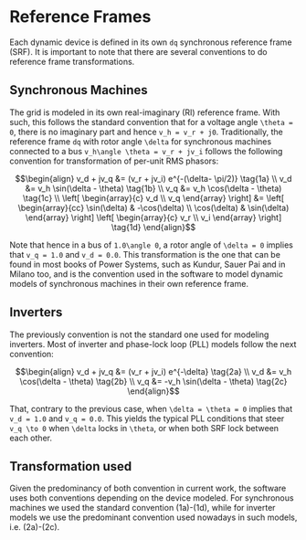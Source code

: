 # Reference Frames

Each dynamic device is defined in its own ``dq`` synchronous reference frame (SRF). It is
important to note that there are several conventions to do reference frame transformations.

## Synchronous Machines

The grid is modeled in its own real-imaginary (RI) reference frame. With such, this follows
the standard convention that for a voltage angle ``\theta = 0``, there is no imaginary part
and hence ``v_h = v_r + j0``. Traditionally, the reference frame ``dq`` with rotor angle
``\delta`` for synchronous machines connected to a bus ``v_h\angle \theta = v_r + jv_i``
follows the following convention for transformation of per-unit RMS phasors:

```math
\begin{align}
v_d + jv_q &= (v_r + jv_i) e^{-(\delta- \pi/2)} \tag{1a} \\
v_d &=  v_h \sin(\delta - \theta) \tag{1b} \\
v_q &= v_h \cos(\delta - \theta) \tag{1c} \\
\left[ \begin{array}{c} v_d \\ v_q \end{array} \right] &= \left[ \begin{array}{cc} \sin(\delta) & -\cos(\delta) \\ \cos(\delta) & \sin(\delta) \end{array} \right] \left[ \begin{array}{c} v_r \\ v_i \end{array} \right] \tag{1d}
\end{align}
```

Note that hence in a bus of ``1.0\angle 0``, a rotor angle of ``\delta = 0`` implies that
``v_q = 1.0`` and ``v_d = 0.0``. This transformation is the one that can be found in most
books of Power Systems, such as Kundur, Sauer Pai and in Milano too, and is the convention
used in the software to model dynamic models of synchronous machines in their own reference
frame.

## Inverters

The previously convention is not the standard one used for modeling inverters. Most of
inverter and phase-lock loop (PLL) models follow the next convention:

 ```math
\begin{align}
v_d + jv_q &= (v_r + jv_i) e^{-\delta} \tag{2a}  \\
v_d &=  v_h \cos(\delta - \theta) \tag{2b} \\
v_q &= -v_h \sin(\delta - \theta) \tag{2c}
\end{align}
```

That, contrary to the previous case, when ``\delta = \theta = 0`` implies that ``v_d = 1.0``
and ``v_q = 0.0``. This yields the typical PLL conditions that steer ``v_q \to 0`` when ``\delta``
locks in ``\theta``, or when both SRF lock between each other.

## Transformation used

Given the predominancy of both convention in current work, the software uses both conventions
depending on the device modeled. For synchronous machines we used the standard convention (1a)-(1d),
while for inverter models we use the predominant convention used nowadays in such models, i.e. (2a)-(2c).
